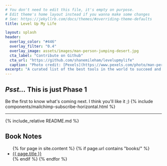 ```yaml
---
# You don't need to edit this file, it's empty on purpose.
# Edit theme's home layout instead if you wanna make some changes
# See: https://jekyllrb.com/docs/themes/#overriding-theme-defaults
title: Level Up My Life

layout: splash
header:
  overlay_color: "#446"
  overlay_filter: "0.4"
  overlay_image: assets/images/man-person-jumping-desert.jpg
  cta_label: "Contribute on Github"
  cta_url: "https://github.com/shanemileham/levelupmylife"
  caption: "Photo credit: [Pexels](https://www.pexels.com/photo/man-person-jumping-desert-6496/)"
excerpt: "A curated list of the best tools in the world to succeed and be happy"
---
```


## _Psst..._ This is just Phase 1
Be the first to know what's coming next. I think you'll like it ;)
{% include components/mailchimp-subscribe-horizontal.html %}

---

{% include_relative README.md %}

## Book Notes

<ul>
  {% for page in site.content %}
    {% if page.url contains "books/" %}
      <li>
        <a href="{{ site.baseurl}}{{ page.url }}">
          {{ page.title }}
        </a>
      </li>
    {% endif %}
  {% endfor %}
</ul>
